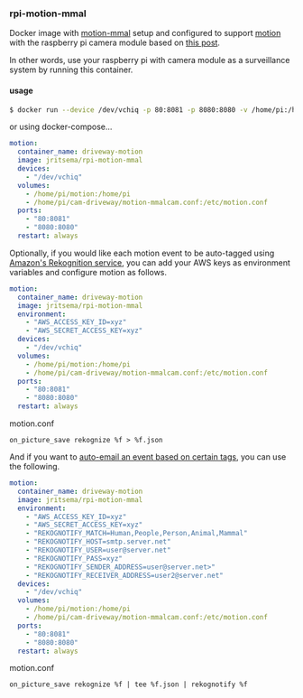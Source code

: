 ### rpi-motion-mmal

Docker image with [motion-mmal](http://wiki.raspberrytorte.com/index.php?title=Motion_MMAL) setup and configured to support [motion](https://github.com/Motion-Project/motion) with the raspberry pi camera module based on [this post](http://www.codeproject.com/Articles/665518/Raspberry-Pi-as-low-cost-HD-surveillance-camera).  

In other words, use your raspberry pi with camera module as a surveillance system by running this container.

#### usage

```bash
$ docker run --device /dev/vchiq -p 80:8081 -p 8080:8080 -v /home/pi:/home/pi jritsema/rpi-motion-mmal
```

or using docker-compose...

```yaml
motion:
  container_name: driveway-motion
  image: jritsema/rpi-motion-mmal
  devices:
    - "/dev/vchiq"
  volumes:
    - /home/pi/motion:/home/pi
    - /home/pi/cam-driveway/motion-mmalcam.conf:/etc/motion.conf
  ports:
    - "80:8081"
    - "8080:8080"
  restart: always
```

Optionally, if you would like each motion event to be auto-tagged using [Amazon's Rekognition service](https://github.com/jritsema/rekognize), you can add your AWS keys as environment variables and configure motion as follows.

```yaml
motion:
  container_name: driveway-motion
  image: jritsema/rpi-motion-mmal
  environment:
    - "AWS_ACCESS_KEY_ID=xyz"
    - "AWS_SECRET_ACCESS_KEY=xyz"
  devices:
    - "/dev/vchiq"
  volumes:
    - /home/pi/motion:/home/pi
    - /home/pi/cam-driveway/motion-mmalcam.conf:/etc/motion.conf
  ports:
    - "80:8081"
    - "8080:8080"
  restart: always
```

motion.conf

```
on_picture_save rekognize %f > %f.json
```

And if you want to [auto-email an event based on certain tags](https://github.com/jritsema/rekognotify), you can use the following.

```yaml
motion:
  container_name: driveway-motion
  image: jritsema/rpi-motion-mmal
  environment:
    - "AWS_ACCESS_KEY_ID=xyz"
    - "AWS_SECRET_ACCESS_KEY=xyz"
    - "REKOGNOTIFY_MATCH=Human,People,Person,Animal,Mammal"
    - "REKOGNOTIFY_HOST=smtp.server.net"
    - "REKOGNOTIFY_USER=user@server.net"
    - "REKOGNOTIFY_PASS=xyz"
    - "REKOGNOTIFY_SENDER_ADDRESS=user@server.net>"
    - "REKOGNOTIFY_RECEIVER_ADDRESS=user2@server.net"
  devices:
    - "/dev/vchiq"
  volumes:
    - /home/pi/motion:/home/pi
    - /home/pi/cam-driveway/motion-mmalcam.conf:/etc/motion.conf
  ports:
    - "80:8081"
    - "8080:8080"
  restart: always
```

motion.conf
```
on_picture_save rekognize %f | tee %f.json | rekognotify %f
```
